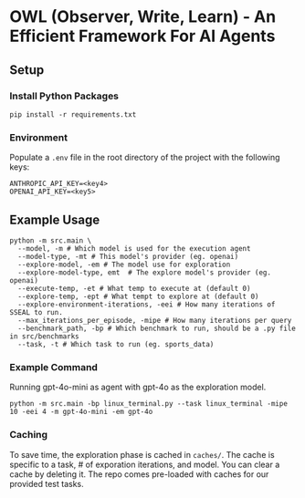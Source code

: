# OWL (Observer, Write, Learn) - An Efficient Framework For AI Agents

## Setup

### Install Python Packages

`pip install -r requirements.txt`

### Environment

Populate a `.env` file in the root directory of the project with the following keys:

```
ANTHROPIC_API_KEY=<key4>
OPENAI_API_KEY=<key5>
```

## Example Usage

```
python -m src.main \
  --model, -m # Which model is used for the execution agent
  --model-type, -mt # This model's provider (eg. openai)
  --explore-model, -em # The model use for exploration
  --explore-model-type, emt  # The explore model's provider (eg. openai)
  --execute-temp, -et # What temp to execute at (default 0)
  --explore-temp, -ept # What tempt to explore at (default 0)
  --explore-environment-iterations, -eei # How many iterations of SSEAL to run.
  --max_iterations_per_episode, -mipe # How many iterations per query
  --benchmark_path, -bp # Which benchmark to run, should be a .py file in src/benchmarks
  --task, -t # Which task to run (eg. sports_data)
```

### Example Command

Running gpt-4o-mini as agent with gpt-4o as the exploration model.

```
python -m src.main -bp linux_terminal.py --task linux_terminal -mipe 10 -eei 4 -m gpt-4o-mini -em gpt-4o
```

### Caching

To save time, the exploration phase is cached in `caches/`. The cache is specific to a task, # of exporation iterations, and model. You can clear a cache by deleting it. The repo comes pre-loaded with caches for our provided test tasks.



